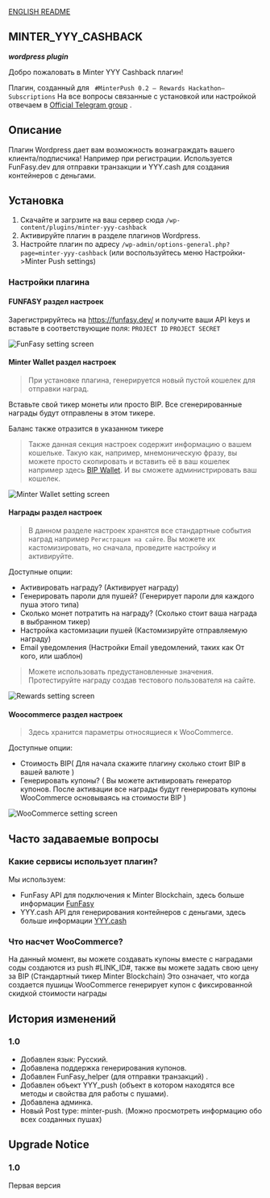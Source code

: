 [ENGLISH README](README.md "README.md")
## MINTER_YYY_CASHBACK ## 
___wordpress plugin___

Добро пожаловать в Minter YYY Cashback плагин!

Плагин, созданный для  ` #MinterPush 0.2 – Rewards Hackathon–Subscriptions`
На все вопросы связанные с установкой или настройкой отвечаем в [Official Telegram group](https://t.me/mntshop_official_group "https://t.me/mntshop_official_group") .

## Описание ##

Плагин Wordpress дает вам возможность вознаграждать вашего клиента/подписчика! Например при регистрации.
 Используется FunFasy.dev для отправки транзакции и YYY.cash для создания контейнеров с деньгами.


## Установка ##

1. Скачайте и загрзите на ваш сервер сюда 
 `/wp-content/plugins/minter-yyy-cashback`  
2. Активируйте плагин в разделе плагинов Wordpress.
3. Настройте плагин по адресу `/wp-admin/options-general.php?page=minter-yyy-cashback` (или воспользуйтесь меню Настройки->Minter Push settings)

### Настройки плагина ###

#### FUNFASY раздел настроек ####

Зарегистрируйтесь на https://funfasy.dev/ и получите ваши API keys и вставьте в соответствующие поля:
`PROJECT ID`
`PROJECT SECRET`

![FunFasy setting screen](assets/screenshot-2.png)

#### Minter Wallet раздел настроек ####
>При установке плагина, генерируется новый пустой кошелек для отправки наград.

Вставьте свой тикер монеты или просто BIP. Все сгенерированные награды будут отправлены в этом тикере.

Баланс также отразится в указанном тикере 

>Также данная секция настроек содержит информацию о вашем кошельке. Такую как, например, мнемоническую фразу, вы можете просто скопировать и вставить её в ваш кошелек например здесь [BIP Wallet](https://wallet.bip.to "BIP Wallet"). И вы сможете администрировать ваш кошелек.

![Minter Wallet setting screen](assets/screenshot-4.png)

#### Награды раздел настроек ####
>В данном разделе настроек хранятся все стандартные события наград например `Регистрация на сайте`. Вы можете их кастомизировать, но сначала, проведите настройку и активируйте.

Доступные опции:
- Активировать награду? (Активирует награду)
- Генерировать пароли для пушей? (Генерирует пароли для каждого пуша этого типа)
- Сколько монет потратить на награду? (Сколько стоит ваша награда в выбранном тикер)
- Настройка кастомизации пушей (Кастомизируйте отправляемую награду)
- Email уведомления (Настройки Email уведомлений, таких как От кого, или шаблон)

>Можете использовать предустановленные значения. Протестируйте награду создав тестового пользователя на сайте.
 

![Rewards setting screen](assets/screenshot-5.png)


#### Woocommerce раздел настроек ####

>Здесь хранится параметры относящиеся к WooCommerce.

Доступные опции:
- Стоимость BIP( Для начала скажите плагину сколько стоит BIP в вашей валюте )
- Генерировать купоны? ( Вы можете активировать генератор купонов. После активации все награды будут генерировать купоны WooCommerce основываясь на стоимости BIP )

![WooCommerce setting screen](assets/screenshot-3.png)

## Часто задаваемые вопросы ##

### Какие сервисы использует плагин? ###

Мы используем:
 * FunFasy API для подключения к Minter Blockchain, здесь больше информации [FunFasy](https://funfasy.dev/ "https://funfasy.dev/")
 * YYY.cash API для генерирования контейнеров с деньгами, здесь больше информации [YYY.cash](https://push.money/swagger "https://push.money/swagger")

### Что насчет WooCommerce? ###

На данный момент, вы можете создавать купоны вместе с наградами соды создаются из push #LINK_ID#, также вы можете задать свою цену за BIP (Стандартный тикер Minter Blockchain)
 Это означает, что когда создается пушицы WooCommerce генерирует купон с фиксированной скидкой стоимости награды

## История изменений ##

### 1.0 ###
* Добавлен язык: Русский.
* Добавлена поддержка генерирования купонов. 
* Добавлен FunFasy_helper (для отправки транзакций) .
* Добавлен объект YYY_push (объект в котором находятся все методы и свойства для работы с пушами).
* Добавлена админка.
* Новый Post type: minter-push. (Можно просмотреть информацию обо всех созданных пушах)



## Upgrade Notice ##

### 1.0 ###
Первая версия
